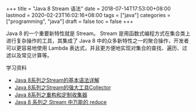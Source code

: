 +++
title = "Java 8 Stream 语法"
date = 2018-07-14T17:53:00+08:00
lastmod = 2020-02-23T16:02:16+08:00
tags = ["java"]
categories = ["programming", "java"]
draft = false
toc = false
+++

Java 8 的一个重要新特性就是 Stream。
Stream 是用函数式编程方式在集合类上进行复杂操作的工具，其集成了 Java 8 中的众多新特性之一的聚合操作，开发者可以更容易地使用 Lambda 表达式，并且更方便地实现对集合的查找、遍历、过滤以及常见计算等。

<!--more-->

学习资料

-   [Java 8系列之Stream的基本语法详解](https://blog.csdn.net/IO%5FField/article/details/54971761)
-   [Java 8系列之Stream的强大工具Collector](https://blog.csdn.net/IO%5FField/article/details/54971608)
-   [Java 8系列之重构和定制收集器](https://blog.csdn.net/io%5Ffield/article/details/54971555)
-   [Java 8 系列之 Stream 中万能的 reduce](https://blog.csdn.net/IO%5FField/article/details/54971679)
